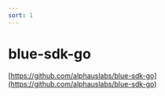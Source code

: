 ```yaml
---
sort: 1
---
```


# blue-sdk-go

[https://github.com/alphauslabs/blue-sdk-go](https://github.com/alphauslabs/blue-sdk-go)
